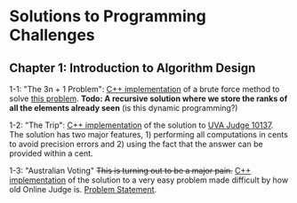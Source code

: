 # Solutions to Programming Challenges

## Chapter 1: Introduction to Algorithm Design

1-1: "The 3n + 1 Problem": [C++ implementation](https://) of a brute force method to solve [this problem](https://onlinejudge.org/index.php?option=onlinejudge&Itemid=8&page=show_problem&problem=36). **Todo: A recursive solution where we store the ranks of all the elements already seen** (is this dynamic programming?)

1-2: "The Trip": [C++ implementation](https://) of the solution to [UVA Judge 10137](https://). The solution has two major features, 1) performing all computations in cents to avoid precision errors and 2) using the fact that the answer can be provided within a cent.

1-3: "Australian Voting" ~~This is turning out to be a major pain.~~ [C++ implementation](https://) of the solution to a very easy problem made difficult by how old Online Judge is. [Problem Statement](https://onlinejudge.org/index.php?option=onlinejudge&Itemid=8&page=show_problem&problem=1083).
